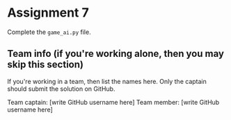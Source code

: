 Assignment 7
============

Complete the `game_ai.py` file.

## Team info (if you're working alone, then you may skip this section)

If you're working in a team, then list the names here.
Only the captain should submit the solution on GitHub.

Team captain: [write GitHub username here]
Team member: [write GitHub username here]
